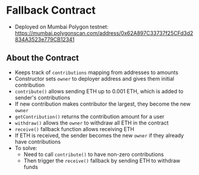 
# Fallback Contract

- Deployed on Mumbai Polygon testnet: https://mumbai.polygonscan.com/address/0x62A897C33737f25CFd3d2834A3523e779CB12341

## About the Contract

- Keeps track of `contributions` mapping from addresses to amounts
- Constructor sets `owner` to deployer address and gives them initial contribution
- `contribute()` allows sending ETH up to 0.001 ETH, which is added to sender's contributions
- If new contribution makes contributor the largest, they become the new `owner`
- `getContribution()` returns the contribution amount for a user 
- `withdraw()` allows the `owner` to withdraw all ETH in the contract
- `receive()` fallback function allows receiving ETH 
- If ETH is received, the sender becomes the new `owner` if they already have contributions
- To solve:
  - Need to call `contribute()` to have non-zero contributions
  - Then trigger the `receive()` fallback by sending ETH to withdraw funds

